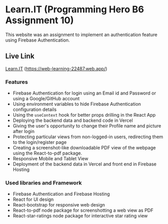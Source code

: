 # Learn.IT (Programming Hero B6 Assignment 10)

This website was an assignment to implement an authentication feature using Firebase Authentication.

## Live Link
[Learn.IT](https://web-learning-22487.web.app/) (https://web-learning-22487.web.app/)

### Features
+ Firebase Authentication for login using an Email id and Password or using a Google/GitHub account
+ Using environment variables to hide Firebase Authentication configuration details
+ Using the `useContext` hook for better props drilling in the React App
+ Deploying the backend data and backend code in Vercel
+ Giving the user's opportunity to change their Profile name and picture after login
+ Protecting particular views from non-logged-in users, redirecting them to the login/register page
+ Creating a screenshot-like downloadable PDF view of the webpage using the React-to-pdf package.
+ Responsive Mobile and Tablet View
+ Deployment of the backend data in Vercel and front end in Firebase Hosting

### Used libraries and Framework
+ Firebase Authentication and Firebase Hosting
+ React for UI design
+ React-bootstrap for responsive web design
+ React-to-pdf node package for screenshotting a web view as PDF
+ React-star-ratings node package for interactive star rating view 
  


